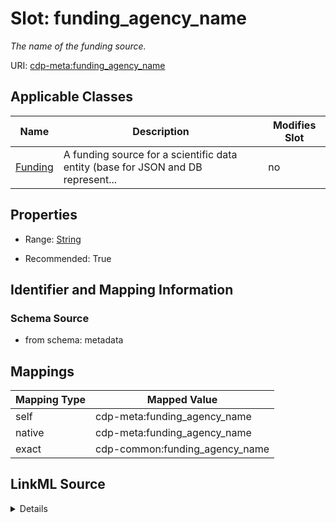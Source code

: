 

# Slot: funding_agency_name


_The name of the funding source._



URI: [cdp-meta:funding_agency_name](metadatafunding_agency_name)



<!-- no inheritance hierarchy -->





## Applicable Classes

| Name | Description | Modifies Slot |
| --- | --- | --- |
| [Funding](Funding.md) | A funding source for a scientific data entity (base for JSON and DB represent... |  no  |







## Properties

* Range: [String](String.md)

* Recommended: True





## Identifier and Mapping Information







### Schema Source


* from schema: metadata




## Mappings

| Mapping Type | Mapped Value |
| ---  | ---  |
| self | cdp-meta:funding_agency_name |
| native | cdp-meta:funding_agency_name |
| exact | cdp-common:funding_agency_name |




## LinkML Source

<details>
```yaml
name: funding_agency_name
description: The name of the funding source.
from_schema: metadata
exact_mappings:
- cdp-common:funding_agency_name
rank: 1000
alias: funding_agency_name
owner: Funding
domain_of:
- Funding
range: string
recommended: true
inlined: true
inlined_as_list: true

```
</details>
